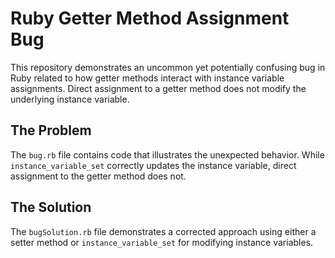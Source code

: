 # Ruby Getter Method Assignment Bug

This repository demonstrates an uncommon yet potentially confusing bug in Ruby related to how getter methods interact with instance variable assignments.  Direct assignment to a getter method does not modify the underlying instance variable.

## The Problem

The `bug.rb` file contains code that illustrates the unexpected behavior.  While `instance_variable_set` correctly updates the instance variable, direct assignment to the getter method does not.

## The Solution

The `bugSolution.rb` file demonstrates a corrected approach using either a setter method or `instance_variable_set` for modifying instance variables.